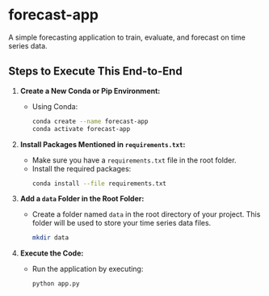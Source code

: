 # forecast-app
A simple forecasting application to train, evaluate, and forecast on time series data.

## Steps to Execute This End-to-End

1. **Create a New Conda or Pip Environment:**
   - Using Conda:
     ```sh
     conda create --name forecast-app
     conda activate forecast-app
     ```

2. **Install Packages Mentioned in `requirements.txt`:**
   - Make sure you have a `requirements.txt` file in the root folder.
   - Install the required packages:
     ```sh
     conda install --file requirements.txt
     ```

3. **Add a `data` Folder in the Root Folder:**
   - Create a folder named `data` in the root directory of your project. This folder will be used to store your time series data files.
     ```sh
     mkdir data
     ```

4. **Execute the Code:**
   - Run the application by executing:
     ```sh
     python app.py
     ```
